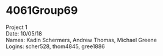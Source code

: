 # 4061Group69
Project 1  
Date: 10/05/18  
Names: Kadin Schermers, Andrew Thomas, Michael Greene  
Logins: scher528, thom4845, gree1886  
